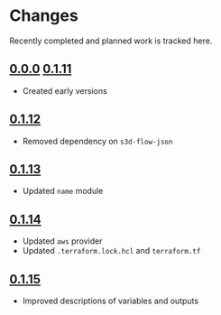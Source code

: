 # Changes
Recently completed and planned work is tracked here.

## [0.0.0](.) [0.1.11](.)
- Created early versions

## [0.1.12](.)
- Removed dependency on `s3d-flow-json`

## [0.1.13](.)
- Updated `name` module

## [0.1.14](.)
- Updated `aws` provider
- Updated `.terraform.lock.hcl` and `terraform.tf`

## [0.1.15](.)
- Improved descriptions of variables and outputs
